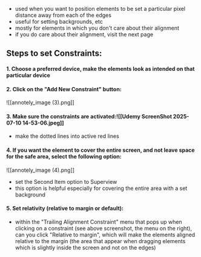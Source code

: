 

- used when you want to position elements to be set a particular pixel distance away from each of the edges
- useful for setting backgrounds, etc
- mostly for elements in which you don't care about their alignment
- if you do care about their alignment, visit the next page
## Steps to set Constraints:
#### 1. Choose a preferred device, make the elements look as intended on that particular device

#### 2. Click on the "Add New Constraint" button:
![[annotely_image (3).png]]

#### 3. Make sure the constraints are activated:![[Udemy ScreenShot 2025-07-10 14-53-06.jpeg]]
- make the dotted lines into active red lines
#### 4. If you want the element to cover the entire screen, and not leave space for the safe area, select the following option:
![[annotely_image (4).png]]
- set the Second Item option to Superview
- this option is helpful especially for covering the entire area with a set background

#### 5. Set relativity (relative to margin or default):
- within the "Trailing Alignment Constraint" menu that pops up when clicking on a constraint (see above screenshot, the menu on the right), can you click "Relative to margin", which will make the elements aligned relative to the margin (the area that appear when dragging elements which is slightly inside the screen and not on the edges)